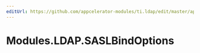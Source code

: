 ```yaml
---
editUrl: https://github.com/appcelerator-modules/ti.ldap/edit/master/apidoc/Connection.yml
---
```

# Modules.LDAP.SASLBindOptions

<TypeHeader/>

<ApiDocs/>
